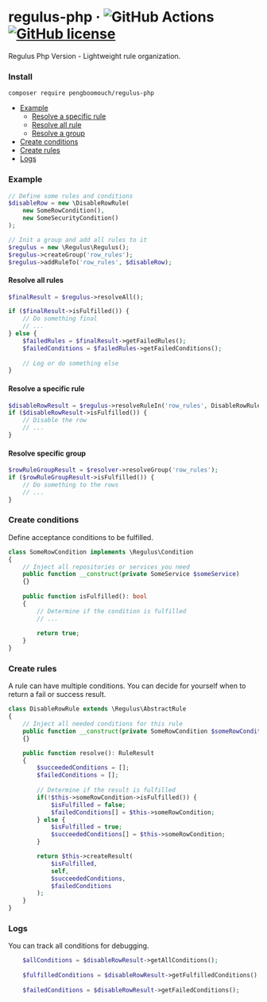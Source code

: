 # regulus-php &middot; ![GitHub Actions](https://github.com/pengboomouch/regulus-php/actions/workflows/php.yml/badge.svg?event=push) [![GitHub license](https://img.shields.io/badge/license-MIT-blue.svg)](https://github.com/pengboomouch/regulus-php/LICENSE)

Regulus Php Version - Lightweight rule organization.

### Install
```
composer require pengboomouch/regulus-php
```
- [Example](#example)
    - [Resolve a specific rule](#resolve-a-specific-rule)
    - [Resolve all rule](#resolve-all-rules)
    - [Resolve a group](#resolve-specific-group)
- [Create conditions](#create-conditions)
- [Create rules](#create-rules)
- [Logs](#logs)

### Example
```php
// Define some rules and conditions
$disableRow = new \DisableRowRule(
    new SomeRowCondition(),
    new SomeSecurityCondition()
);

// Init a group and add all rules to it
$regulus = new \Regulus\Regulus();
$regulus->createGroup('row_rules');
$regulus->addRuleTo('row_rules', $disableRow);
```
#### Resolve all rules
```php
$finalResult = $regulus->resolveAll();

if ($finalResult->isFulfilled()) {
    // Do something final
    // ...
} else {
    $failedRules = $finalResult->getFailedRules();
    $failedConditions = $failedRules->getFailedConditions();
    
    // Log or do something else
}
```

#### Resolve a specific rule
```php
$disableRowResult = $regulus->resolveRuleIn('row_rules', DisableRowRule::class);
if ($disableRowResult->isFulfilled()) {
    // Disable the row
    // ...
}
```

#### Resolve specific group
```php
$rowRuleGroupResult = $resolver->resolveGroup('row_rules');
if ($rowRuleGroupResult->isFulfilled()) {
    // Do something to the rows
    // ...
}
```

### Create conditions
Define acceptance conditions to be fulfilled.
```php
class SomeRowCondition implements \Regulus\Condition
{
    // Inject all repositories or services you need
    public function __construct(private SomeService $someService)
    {}
    
    public function isFulfilled(): bool
    {
        // Determine if the condition is fulfilled
        // ...
        
        return true;
    }
}
```

### Create rules
A rule can have multiple conditions. You can decide for yourself when to return a fail or success result.
```php
class DisableRowRule extends \Regulus\AbstractRule
{
    // Inject all needed conditions for this rule
    public function __construct(private SomeRowCondition $someRowCondition)
    {}

    public function resolve(): RuleResult
    {
        $succeededConditions = [];
        $failedConditions = [];
        
        // Determine if the result is fulfilled
        if(!$this->someRowCondition->isFulfilled()) {
            $isFulfilled = false;
            $failedConditions[] = $this->someRowCondition;
        } else {
            $isFulfilled = true;
            $succeededConditions[] = $this->someRowCondition;
        }

        return $this->createResult(
            $isFulfilled,
            self,
            $succeededConditions,
            $failedConditions
        );
    }
}
```
### Logs
You can track all conditions for debugging.

```php
    $allConditions = $disableRowResult->getAllConditions();
    
    $fulfilledConditions = $disableRowResult->getFulfilledConditions();
    
    $failedConditions = $disableRowResult->getFailedConditions();
```